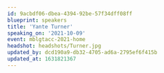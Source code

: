 ```yaml
---
id: 9acbdf06-dbea-4394-92be-57f34dff08ff
blueprint: speakers
title: 'Yante Turner'
speaking_on: '2021-10-09'
event: mblgtacc-2021-home
headshot: headshots/Turner.jpg
updated_by: dcd190a9-db32-4705-ad6a-2795ef6f415b
updated_at: 1631821367
---
```

